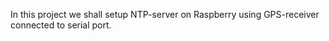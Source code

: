 In this project we shall setup NTP-server on Raspberry using GPS-receiver connected to serial port.
